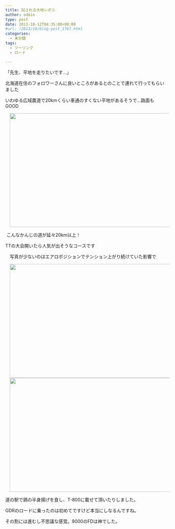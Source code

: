 ```yaml
---
title: 試される大地レポ③
author: admin
type: post
date: 2013-10-12T04:35:00+00:00
#url: /2013/10/blog-post_1767.html
categories:
  - 未分類
tags:
  - ツーリング
  - ロード

---
```

「先生、平地を走りたいです…」

北海道在住のフォロワーさんに良いところがあるとのことで連れて行ってもらいました

いわゆる広域農道で20kmくらい車通のすくない平地があるそうで…路面もGOOD



<div class="separator" style="clear: both; text-align: center;">
  <a href="DSC_4135" imageanchor="1" style="margin-left: 1em; margin-right: 1em;"><img border="0" src="DSC_4135" height="358" width="640" /></a>
</div>

&nbsp;こんなかんじの道が延々20km以上！

TTの大会開いたら人気が出そうなコースです

　写真が少ないのはエアロポジションでテンション上がり続けていた影響で

<div class="separator" style="clear: both; text-align: center;">
  <a href="DSC_4137-1" imageanchor="1" style="margin-left: 1em; margin-right: 1em;"><img border="0" src="DSC_4137-1" height="358" width="640" /></a>
</div>

<div class="separator" style="clear: both; text-align: center;">
  <a href="DSC_4136" imageanchor="1" style="margin-left: 1em; margin-right: 1em;"><img border="0" src="DSC_4136" height="358" width="640" /></a>
</div>

道の駅で鶏の半身揚げを食し、T-800に載せて頂いたりしました。

GDRのロードに乗ったのは初めてですけど本当にしなるんですね。

その割には進むし不思議な感覚。9000のFDは神でした。

